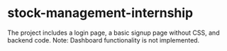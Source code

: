 # stock-management-internship
The project includes a login page, a basic signup page without CSS, and backend code.
Note: Dashboard functionality is not implemented.
